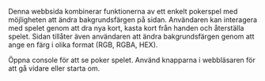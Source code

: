 Denna webbsida kombinerar funktionerna av ett enkelt pokerspel med möjligheten att ändra bakgrundsfärgen på sidan. Användaren kan interagera med spelet genom att dra nya kort, kasta kort från handen och återställa spelet. Sidan tillåter även användaren att ändra bakgrundsfärgen genom att ange en färg i olika format (RGB, RGBA, HEX).

Öppna console för att se poker spelet. Använd knapparna i webbläsaren för att gå vidare eller starta om.